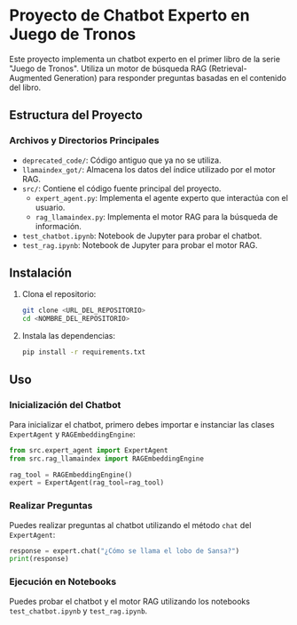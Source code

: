 # Proyecto de Chatbot Experto en Juego de Tronos

Este proyecto implementa un chatbot experto en el primer libro de la serie "Juego de Tronos". Utiliza un motor de búsqueda RAG (Retrieval-Augmented Generation) para responder preguntas basadas en el contenido del libro.

## Estructura del Proyecto

### Archivos y Directorios Principales

- `deprecated_code/`: Código antiguo que ya no se utiliza.
- `llamaindex_got/`: Almacena los datos del índice utilizado por el motor RAG.
- `src/`: Contiene el código fuente principal del proyecto.
  - `expert_agent.py`: Implementa el agente experto que interactúa con el usuario.
  - `rag_llamaindex.py`: Implementa el motor RAG para la búsqueda de información.
- `test_chatbot.ipynb`: Notebook de Jupyter para probar el chatbot.
- `test_rag.ipynb`: Notebook de Jupyter para probar el motor RAG.

## Instalación

1. Clona el repositorio:
    ```sh
    git clone <URL_DEL_REPOSITORIO>
    cd <NOMBRE_DEL_REPOSITORIO>
    ```

2. Instala las dependencias:
    ```sh
    pip install -r requirements.txt
    ```

## Uso

### Inicialización del Chatbot

Para inicializar el chatbot, primero debes importar e instanciar las clases `ExpertAgent` y `RAGEmbeddingEngine`:

```python
from src.expert_agent import ExpertAgent
from src.rag_llamaindex import RAGEmbeddingEngine

rag_tool = RAGEmbeddingEngine()
expert = ExpertAgent(rag_tool=rag_tool)
```

### Realizar Preguntas

Puedes realizar preguntas al chatbot utilizando el método `chat` del `ExpertAgent`:

```python
response = expert.chat("¿Cómo se llama el lobo de Sansa?")
print(response)
```

### Ejecución en Notebooks

Puedes probar el chatbot y el motor RAG utilizando los notebooks `test_chatbot.ipynb` y `test_rag.ipynb`.